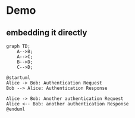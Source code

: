 # Demo

## embedding it directly

```mermaid
graph TD;
    A-->B;
    A-->C;
    B-->D;
    C-->D;
```

```plantuml
@startuml
Alice -> Bob: Authentication Request
Bob --> Alice: Authentication Response

Alice -> Bob: Another authentication Request
Alice <-- Bob: another authentication Response
@enduml
```
